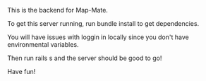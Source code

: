 This is the backend for Map-Mate. 

To get this server running, run bundle install to get dependencies.

You will have issues with loggin in locally since you don't have environmental variables.

Then run rails s and the server should be good to go!

Have fun!